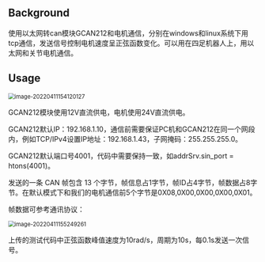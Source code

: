 ## Background

使用以太网转can模块GCAN212和电机通信，分别在windows和linux系统下用tcp通信，发送信号控制电机速度呈正弦函数变化。可以用在四足机器人上，用以太网和关节电机通信。

## Usage

<img src="C:\Users\CZ\AppData\Roaming\Typora\typora-user-images\image-20220411154120127.png" alt="image-20220411154120127" style="zoom: 80%;" />

GCAN212模块使用12V直流供电，电机使用24V直流供电。

GCAN212默认IP：192.168.1.10，通信前需要保证PC机和GCAN212在同一个网段内，例如TCP/IPv4设置IP地址：192.168.1.43，子网掩码：255.255.255.0。

GCAN212默认端口号4001，代码中需要保持一致，如addrSrv.sin_port = htons(4001)。

发送的一条 CAN 帧包含 13 个字节，帧信息占1字节，帧ID占4字节，帧数据占8字节。在默认模式下和我们的电机通信前5个字节是0X08,0X00,0X00,0X00,0X01。

帧数据可参考通讯协议：

<img src="C:\Users\CZ\AppData\Roaming\Typora\typora-user-images\image-20220411155249261.png" alt="image-20220411155249261" style="zoom:80%;" />

上传的测试代码中正弦函数峰值速度为10rad/s，周期为10s，每0.1s发送一次信号。